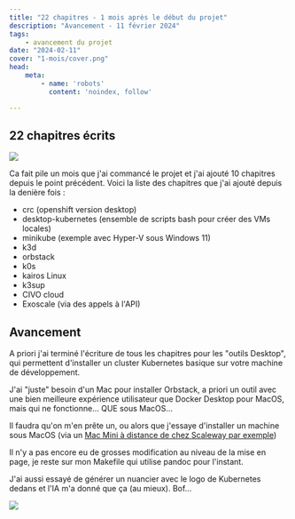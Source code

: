 ```yaml
---
title: "22 chapitres - 1 mois après le début du projet"
description: "Avancement - 11 février 2024"
tags:
    - avancement du projet
date: "2024-02-11"
cover: "1-mois/cover.png"
head:
    meta:
        - name: 'robots'
          content: 'noindex, follow'

---
```


## 22 chapitres écrits

![](https://geps.dev/progress/44)

Ca fait pile un mois que j'ai commancé le projet et j'ai ajouté 10 chapitres depuis le point précédent. Voici la liste des chapitres que j'ai ajouté depuis la denière fois :

* crc (openshift version desktop)
* desktop-kubernetes (ensemble de scripts bash pour créer des VMs locales)
* minikube (exemple avec Hyper-V sous Windows 11)
* k3d
* orbstack
* k0s
* kairos Linux
* k3sup
* CIVO cloud
* Exoscale (via des appels à l'API)

## Avancement

A priori j'ai terminé l'écriture de tous les chapitres pour les "outils Desktop", qui permettent d'installer un cluster Kubernetes basique sur votre machine de développement.

J'ai "juste" besoin d'un Mac pour installer Orbstack, a priori un outil avec une bien meilleure expérience utilisateur que Docker Desktop pour MacOS, mais qui ne fonctionne... QUE sous MacOS...

Il faudra qu'on m'en prête un, ou alors que j'essaye d'installer un machine sous MacOS (via un [Mac Mini à distance de chez Scaleway par exemple](https://www.scaleway.com/fr/hello-m1/))

Il n'y a pas encore eu de grosses modification au niveau de la mise en page, je reste sur mon Makefile qui utilise pandoc pour l'instant.

J'ai aussi essayé de générer un nuancier avec le logo de Kubernetes dedans et l'IA m'a donné que ça (au mieux). Bof...

![](1-mois/cover.png)

